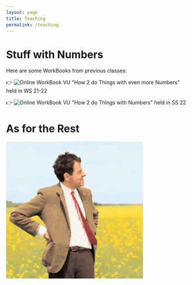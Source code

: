 ```yaml
---
layout: page
title: Teaching
permalink: /teaching
---
```


# Stuff with Numbers

Here are some WorkBooks from previous classes:

👉 ![**Online WorkBook VU "How 2 do Things with even more Numbers"**](https://donkoralle.github.io/dtwn_2/) held in WS 21-22

👉 ![**Online WorkBook VU "How 2 do Things with Numbers"**](https://donkoralle.github.io/dtwn_1/) held in SS 22


# As for the Rest

![Still waiting](assets/img/waiting.gif)